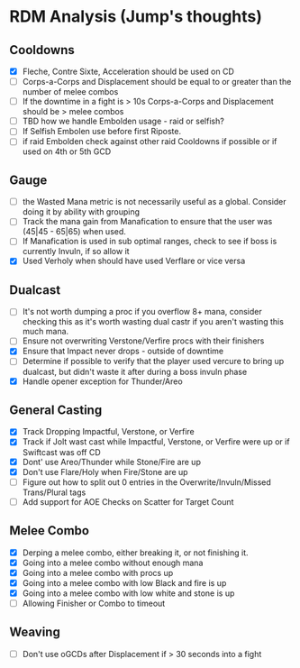 # RDM Analysis (Jump's thoughts)

## Cooldowns
- [X] Fleche, Contre Sixte, Acceleration should be used on CD
- [ ] Corps-a-Corps and Displacement should be equal to or greater than the number of melee combos
- [ ] If the downtime in a fight is > 10s Corps-a-Corps and Displacement should be > melee combos
- [ ] TBD how we handle Embolden usage - raid or selfish?
- [ ] If Selfish Embolen use before first Riposte.
- [ ] if raid Embolden check against other raid Cooldowns if possible or if used on 4th or 5th GCD

## Gauge
- [ ] the Wasted Mana metric is not necessarily useful as a global.  Consider doing it by ability with grouping
- [ ] Track the mana gain from Manafication to ensure that the user was (45|45 - 65|65) when used.
- [ ] If Manafication is used in sub optimal ranges, check to see if boss is currently Invuln, if so allow it
- [X] Used Verholy when should have used Verflare or vice versa

## Dualcast
- [ ] It's not worth dumping a proc if you overflow 8+ mana, consider checking this as it's worth wasting dual castr if you aren't wasting this much mana.
- [ ] Ensure not overwriting Verstone/Verfire procs with their finishers
- [X] Ensure that Impact never drops - outside of downtime
- [ ] Determine if possible to verify that the player used vercure to bring up dualcast, but didn't waste it after during a boss invuln phase
- [X] Handle opener exception for Thunder/Areo

## General Casting
- [X] Track Dropping Impactful, Verstone, or Verfire
- [X] Track if Jolt wast cast while Impactful, Verstone, or Verfire were up or if Swiftcast was off CD
- [X] Dont' use Areo/Thunder while Stone/Fire are up
- [X] Don't use Flare/Holy when Fire/Stone are up
- [ ] Figure out how to split out 0 entries in the Overwrite/Invuln/Missed Trans/Plural tags
- [ ] Add support for AOE Checks on Scatter for Target Count

## Melee Combo
- [X] Derping a melee combo, either breaking it, or not finishing it.
- [X] Going into a melee combo without enough mana
- [X] Going into a melee combo with procs up
- [X] Going into a melee combo with low Black and fire is up
- [X] Going into a melee combo with low white and stone is up
- [ ] Allowing Finisher or Combo to timeout

## Weaving
- [ ] Don't use oGCDs after Displacement if > 30 seconds into a fight

